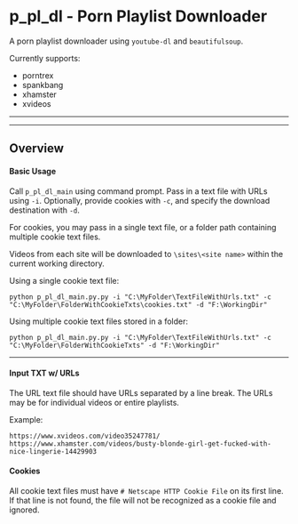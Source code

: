 # p_pl_dl - Porn Playlist Downloader

A porn playlist downloader using `youtube-dl` and `beautifulsoup`.

Currently supports:

- porntrex
- spankbang
- xhamster
- xvideos

***
***

## Overview

#### Basic Usage

Call `p_pl_dl_main` using command prompt. Pass in a text file with URLs using `-i`. Optionally, provide cookies with `-c`, and specify the download destination with `-d`.

For cookies, you may pass in a single text file, or a folder path containing multiple cookie text files.

Videos from each site will be downloaded to `\sites\<site name>` within the current working directory.

Using a single cookie text file:
```
python p_pl_dl_main.py.py -i "C:\MyFolder\TextFileWithUrls.txt" -c "C:\MyFolder\FolderWithCookieTxts\cookies.txt" -d "F:\WorkingDir"
```

Using multiple cookie text files stored in a folder:

```
python p_pl_dl_main.py.py -i "C:\MyFolder\TextFileWithUrls.txt" -c "C:\MyFolder\FolderWithCookieTxts" -d "F:\WorkingDir"
```

***

#### Input TXT w/ URLs

The URL text file should have URLs separated by a line break. The URLs may be for individual videos or entire playlists.

Example:

```
https://www.xvideos.com/video35247781/
https://www.xhamster.com/videos/busty-blonde-girl-get-fucked-with-nice-lingerie-14429903
```

#### Cookies

All cookie text files must have `# Netscape HTTP Cookie File` on its first line. If that line is not found, the file will not be recognized as a cookie file and ignored.
